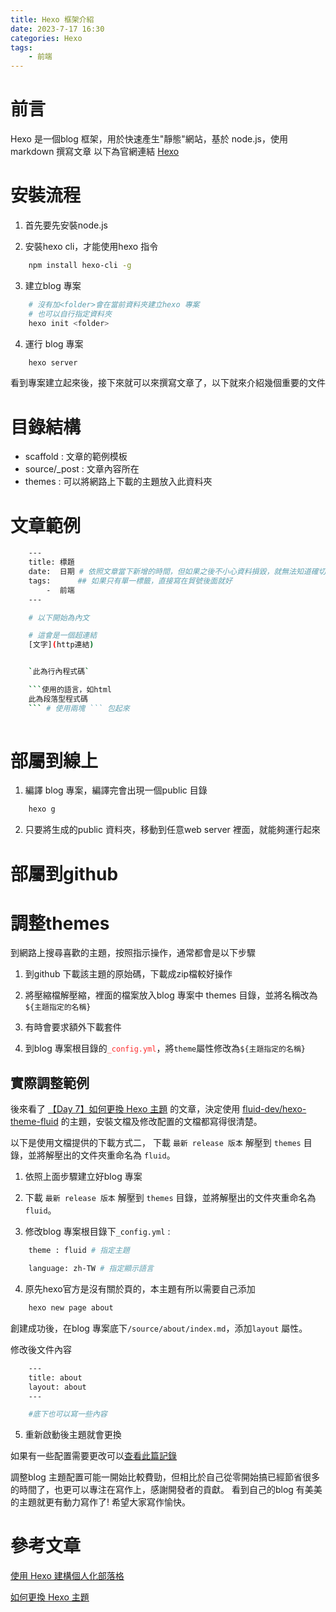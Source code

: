 ```yaml
---
title: Hexo 框架介紹
date: 2023-7-17 16:30
categories: Hexo
tags:
    - 前端
---
```




# 前言

Hexo 是一個blog 框架，用於快速產生"靜態"網站，基於 node.js，使用markdown 撰寫文章
以下為官網連結 [Hexo](https://hexo.io/zh-tw/)

# 安裝流程

1. 首先要先安裝node.js

2. 安裝hexo cli，才能使用hexo 指令

```bash
    npm install hexo-cli -g
```

3. 建立blog 專案
    
```bash
    # 沒有加<folder>會在當前資料夾建立hexo 專案
    # 也可以自行指定資料夾
    hexo init <folder>
```

4. 運行 blog 專案

```bash
    hexo server
```

看到專案建立起來後，接下來就可以來撰寫文章了，以下就來介紹幾個重要的文件

# 目錄結構

* scaffold : 文章的範例模板
* source/_post : 文章內容所在
* themes : 可以將網路上下載的主題放入此資料夾

# 文章範例

```bash
    ---
    title: 標題
    date:  日期 # 依照文章當下新增的時間，但如果之後不小心資料損毀，就無法知道確切時間，所以建議自己打日期
    tags:      ## 如果只有單一標籤，直接寫在貿號後面就好
        -  前端
    ---

    # 以下開始為內文

    # 這會是一個超連結
    [文字](http連結)


    `此為行內程式碼`

    ```使用的語言，如html
    此為段落型程式碼
    ``` # 使用兩塊 ``` 包起來
    


```

# 部屬到線上

1. 編譯 blog 專案，編譯完會出現一個public 目錄

```bash
    hexo g
```

2. 只要將生成的public 資料夾，移動到任意web server 裡面，就能夠運行起來


# 部屬到github


# 調整themes

到網路上搜尋喜歡的主題，按照指示操作，通常都會是以下步驟

1. 到github 下載該主題的原始碼，下載成zip檔較好操作

2. 將壓縮檔解壓縮，裡面的檔案放入blog 專案中 themes 目錄，並將名稱改為`${主題指定的名稱}`

3. 有時會要求額外下載套件

4. 到blog 專案根目錄的<font color=#FF2D2D>`_config.yml`</font>，將`theme`屬性修改為`${主題指定的名稱}`

## 實際調整範例

後來看了 [【Day 7】如何更換 Hexo 主題](https://ithelp.ithome.com.tw/articles/10242172) 的文章，決定使用
[fluid-dev/hexo-theme-fluid](https://github.com/fluid-dev/hexo-theme-fluid) 的主題，安裝文檔及修改配置的文檔都寫得很清楚。

以下是使用文檔提供的下載方式二，
下載 `最新 release 版本` 解壓到 `themes` 目錄，並將解壓出的文件夾重命名為 `fluid`。
1. 依照上面步驟建立好blog 專案

2. 下載 `最新 release 版本` 解壓到 `themes` 目錄，並將解壓出的文件夾重命名為 `fluid`。

3. 修改blog 專案根目錄下`_config.yml` :

```bash
    theme : fluid # 指定主題

    language: zh-TW # 指定顯示語言
```

4. 原先hexo官方是沒有關於頁的，本主題有所以需要自己添加

```bash
    hexo new page about
```

創建成功後，在blog 專案底下`/source/about/index.md`，添加`layout` 屬性。

修改後文件內容
```bash
    ---
    title: about
    layout: about
    ---

    #底下也可以寫一些內容
```

5. 重新啟動後主題就會更換

如果有一些配置需要更改可以[查看此篇記錄](https://hexo.fluid-dev.com/docs/guide/)



調整blog 主題配置可能一開始比較費勁，但相比於自己從零開始搞已經節省很多的時間了，也更可以專注在寫作上，感謝開發者的貢獻。
看到自己的blog 有美美的主題就更有動力寫作了! 希望大家寫作愉快。



# 參考文章

[使用 Hexo 建構個人化部落格](https://www.youtube.com/watch?v=jOJI9ekTzK8)

[如何更換 Hexo 主題](https://ithelp.ithome.com.tw/articles/10242172)